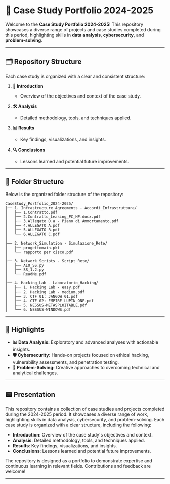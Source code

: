 # 📁 Case Study Portfolio 2024-2025

Welcome to the **Case Study Portfolio 2024-2025**! This repository showcases a diverse range of projects and case studies completed during this period, highlighting skills in **data analysis**, **cybersecurity**, and **problem-solving**.

---

## 🗂️ Repository Structure
Each case study is organized with a clear and consistent structure:

1. **📖 Introduction**
   - Overview of the objectives and context of the case study.

2. **🛠️ Analysis**
   - Detailed methodology, tools, and techniques applied.

3. **📊 Results**
   - Key findings, visualizations, and insights.

4. **🔍 Conclusions**
   - Lessons learned and potential future improvements.

---

## 📂 Folder Structure
Below is the organized folder structure of the repository:

```
CaseStudy_Portfolio_2024-2025/
├── 1. Infrastructure_Agreements - Accordi_Infrastruttura/
│   ├── 1.Contratto.pdf
│   ├── 2.Contratto_Leasing_PC_HP.docx.pdf
│   ├── 3.Allegato D.a - Piano di Ammortamento.pdf
│   ├── 4.ALLEGATO A.pdf
│   ├── 5.ALLEGATO B.pdf
│   └── 6.ALLEGATO C.pdf
│
├── 2. Network_Simulation - Simulazione_Rete/
│   ├── progettomain.pkt
│   └── rapporto per cisco.pdf
│
├── 3. Network_Scripts - Script_Rete/
│   ├── AIO_SS.py
│   ├── SS_1.2.py
│   └── ReadMe.pdf
│
├── 4. Hacking_Lab - Laboratorio_Hacking/
│   ├── 1. Hacking Lab - easy.pdf
│   ├── 2. Hacking Lab - medium.pdf
│   ├── 3. CTF 01: JANGOW 01.pdf
│   ├── 4. CTF 02: EMPIRE LUPIN ONE.pdf
│   ├── 5. NESSUS-METASPLOITABLE.pdf
│   └── 6. NESSUS-WINDOWS.pdf
```

---

## 🌟 Highlights

- **📊 Data Analysis:** Exploratory and advanced analyses with actionable insights.
- **🛡️ Cybersecurity:** Hands-on projects focused on ethical hacking, vulnerability assessments, and penetration testing.
- **🧠 Problem-Solving:** Creative approaches to overcoming technical and analytical challenges.

---

## 📟 Presentation

This repository contains a collection of case studies and projects completed during the 2024-2025 period. It showcases a diverse range of work, highlighting skills in data analysis, cybersecurity, and problem-solving. Each case study is organized with a clear structure, including the following:

- **Introduction**: Overview of the case study's objectives and context.  
- **Analysis**: Detailed methodology, tools, and techniques applied.  
- **Results**: Key findings, visualizations, and insights.  
- **Conclusions**: Lessons learned and potential future improvements.  

The repository is designed as a portfolio to demonstrate expertise and continuous learning in relevant fields. Contributions and feedback are welcome!

---
